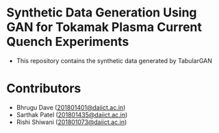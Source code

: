 # Synthetic Data Generation Using GAN for Tokamak Plasma Current Quench Experiments

- This repository contains the synthetic data generated by TabularGAN

# Contributors

- Bhrugu Dave   (201801401@daiict.ac.in)
- Sarthak Patel (201801435@daiict.ac.in)
- Rishi Shiwani (201801073@daiict.ac.in)
